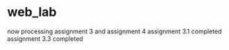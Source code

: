 # web_lab
now processing assignment 3 and assignment 4
assignment 3.1 completed
assignment 3.3 completed